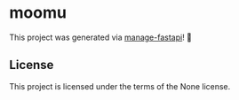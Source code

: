 # moomu

This project was generated via [manage-fastapi](https://ycd.github.io/manage-fastapi/)! :tada:

## License

This project is licensed under the terms of the None license.
